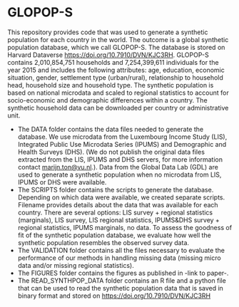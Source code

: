 # GLOPOP-S
This repository provides code that was used to generate a synthetic population for each country in the world. 
The outcome is a global synthetic population database, which we call GLOPOP-S. The database is stored on Harvard Dataverse https://doi.org/10.7910/DVN/KJC3RH. GLOPOP-S contains 2,010,854,751 households and 7,254,399,611 individuals for the year 2015 and includes the following attributes: age, education, economic situation, gender, settlement type (urban/rural), relationship to household head, household size and household type. 
The synthetic population is based on national microdata and scaled to regional statistics to account for socio-economic and demographic differences within a country. The synthetic household data can be downloaded per country or administrative unit. 

- The DATA folder contains the data files needed to generate the database. We use microdata from the Luxembourg Income Study (LIS), Integrated Public Use Microdata Series (IPUMS) and Demographic and Health Surveys (DHS). (We do not publish the original data files extracted from the LIS, IPUMS and DHS servers, for more information contact marijn.ton@vu.nl.). Data from the Global Data Lab (GDL) are used to generate a synthetic population when no microdata from LIS, IPUMS or DHS were available. 
- The SCRIPTS folder contains the scripts to generate the database. Depending on which data were available, we created separate scripts. Filename provides details about the data that was available for each country. There are several options: LIS survey + regional statistics (marginals), LIS survey, LIS regional statistics, IPUMS&DHS survey + regional statistics, IPUMS marginals, no data.  To assess the goodness of fit of the synthetic population database, we evaluate how well the synthetic population resembles the observed survey data. 
- The VALIDATION folder contains all the files necessary to evaluate the performance of our methods in handling missing data (missing micro data and/or missing regional statistics). 
- The FIGURES folder contains the figures as published in -link to paper-.
- The READ_SYNTHPOP_DATA folder contains an R file and a python file that can be used to read the synthetic population data that is saved in binary format and stored on https://doi.org/10.7910/DVN/KJC3RH  


